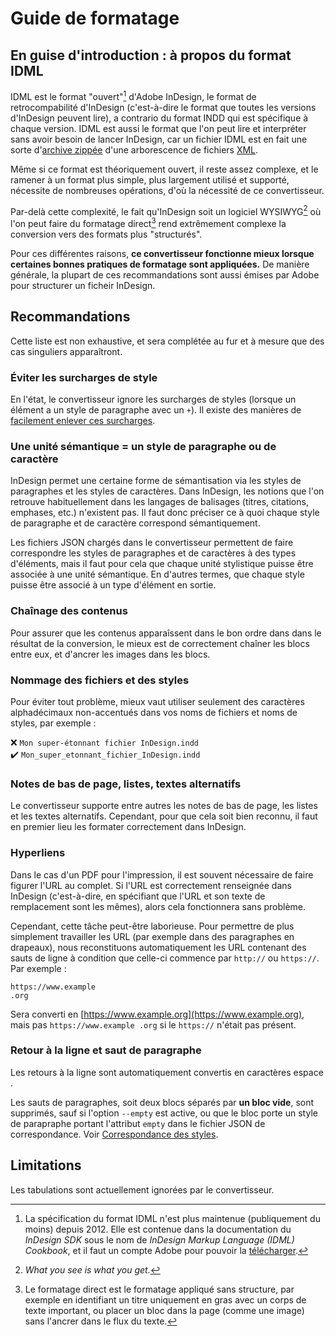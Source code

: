 # Guide de formatage

## En guise d'introduction : à propos du format IDML

IDML est le format "ouvert"[^cookbook] d'Adobe InDesign, le format de retrocompabilité d'InDesign (c'est-à-dire le format que toutes les versions d'InDesign peuvent lire), a contrario du format INDD qui est spécifique à chaque version. IDML est aussi le format que l'on peut lire et interpréter sans avoir besoin de lancer InDesign, car un fichier IDML est en fait une sorte d'[archive zippée](https://fr.wikipedia.org/wiki/ZIP_(format_de_fichier)) d'une arborescence de fichiers [XML](https://fr.wikipedia.org/wiki/Extensible_Markup_Language).

[^cookbook]: La spécification du format IDML n'est plus maintenue (publiquement du moins) depuis 2012. Elle est contenue dans la documentation du _InDesign SDK_ sous le nom de _InDesign Markup Language (IDML) Cookbook_, et il faut un compte Adobe pour pouvoir la [télécharger](https://developer.adobe.com/console/servicesandapis).

Même si ce format est théoriquement ouvert, il reste assez complexe, et le ramener à un format plus simple, plus largement utilisé et supporté, nécessite de nombreuses opérations, d'où la nécessité de ce convertisseur.

Par-delà cette complexité, le fait qu'InDesign soit un logiciel WYSIWYG[^wysiwyg] où l'on peut faire du formatage direct[^direct] rend extrêmement complexe la conversion vers des formats plus "structurés".

[^wysiwyg]: *What you see is what you get.*

[^direct]: Le formatage direct est le formatage appliqué sans structure, par exemple en identifiant un titre uniquement en gras avec un corps de texte important, ou placer un bloc dans la page (comme une image) sans l'ancrer dans le flux du texte.

Pour ces différentes raisons, **ce convertisseur fonctionne mieux lorsque certaines bonnes pratiques de formatage sont appliquées.** De manière générale, la plupart de ces recommandations sont aussi émises par Adobe pour structurer un ficheir InDesign.

## Recommandations

Cette liste est non exhaustive, et sera complétée au fur et à mesure que des cas singuliers apparaîtront.

### Éviter les surcharges de style

En l'état, le convertisseur ignore les surcharges de styles (lorsque un élément a un style de paragraphe avec un `+`). Il existe des manières de [facilement enlever ces surcharges](https://www.rockymountaintraining.com/adobe-indesign-quickly-recognizing-and-removing-overrides/).

### Une unité sémantique = un style de paragraphe ou de caractère

InDesign permet une certaine forme de sémantisation via les styles de paragraphes et les styles de caractères. Dans InDesign, les notions que l'on retrouve habituellement dans les langages de balisages (titres, citations, emphases, etc.) n'existent pas. Il faut donc préciser ce à quoi chaque style de paragraphe et de caractère correspond sémantiquement.

Les fichiers JSON chargés dans le convertisseur permettent de faire correspondre les styles de paragraphes et de caractères à des types d'éléments, mais il faut pour cela que chaque unité stylistique puisse être associée à une unité sémantique. En d'autres termes, que chaque style puisse être associé à un type d'élément en sortie.

### Chaînage des contenus

Pour assurer que les contenus apparaîssent dans le bon ordre dans dans le résultat de la conversion, le mieux est de correctement chaîner les blocs entre eux, et d'ancrer les images dans les blocs.

### Nommage des fichiers et des styles

Pour éviter tout problème, mieux vaut utiliser seulement des caractères alphadécimaux non-accentués dans vos noms de fichiers et noms de styles, par exemple :

❌ `Mon super-étonnant fichier InDesign.indd` \
✔️ `Mon_super_etonnant_fichier_InDesign.indd`

### Notes de bas de page, listes, textes alternatifs

Le convertisseur supporte entre autres les notes de bas de page, les listes et les textes alternatifs. Cependant, pour que cela soit bien reconnu, il faut en premier lieu les formater correctement dans InDesign.

### Hyperliens

Dans le cas d'un PDF pour l'impression, il est souvent nécessaire de faire figurer l'URL au complet. Si l'URL est correctement renseignée dans InDesign (c'est-à-dire, en spécifiant que l'URL et son texte de remplacement sont les mêmes), alors cela fonctionnera sans problème.

Cependant, cette tâche peut-être laborieuse. Pour permettre de plus simplement travailler les URL (par exemple dans des paragraphes en drapeaux), nous reconstituons automatiquement les URL contenant des sauts de ligne à condition que celle-ci commence par `http://` ou `https://`. Par exemple :

```
https://www.example
.org
```

Sera converti en [https://www.example.org](https://www.example.org), mais pas `https://www.example .org` si le `https://` n'était pas présent.

### Retour à la ligne et saut de paragraphe

Les retours à la ligne sont automatiquement convertis en caractères espace ` `.

Les sauts de paragraphes, soit deux blocs séparés par **un bloc vide**, sont supprimés, sauf si l'option `--empty` est active, ou que le bloc porte un style de parapraphe portant l'attribut `empty` dans le fichier JSON de correspondance. Voir [Correspondance des styles](https://outdesign.deborderbollore.fr/usage.html/#correspondance_des_styles).

## Limitations

Les tabulations sont actuellement ignorées par le convertisseur.